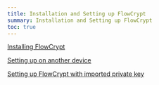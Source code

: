 ```yaml
---
title: Installation and Setting up FlowCrypt
summary: Installation and Setting up FlowCrypt
toc: true
---
```


[Installing FlowCrypt](install)

[Setting up on another device](another-device)

[Setting up FlowCrypt with imported private key](import-private-key)
